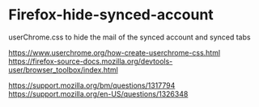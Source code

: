 # Firefox-hide-synced-account
userChrome.css to hide the mail of the synced account and synced tabs


https://www.userchrome.org/how-create-userchrome-css.html
https://firefox-source-docs.mozilla.org/devtools-user/browser_toolbox/index.html

https://support.mozilla.org/bm/questions/1317794
https://support.mozilla.org/en-US/questions/1326348
